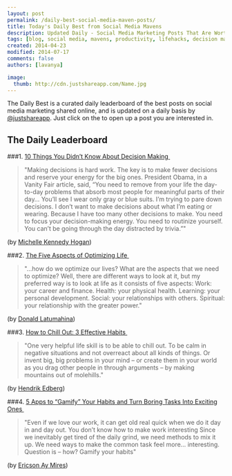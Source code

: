```yaml
---
layout: post
permalink: /daily-best-social-media-maven-posts/
title: Today's Daily Best from Social Media Mavens
description: Updated Daily - Social Media Marketing Posts That Are Worth Sharing
tags: [blog, social media, mavens, productivity, lifehacks, decision making tips, life optimizing, positivity, gamification, gamify habits, chill out habits, chill out tips ]
created: 2014-04-23
modified: 2014-07-17
comments: false
authors: [lavanya]

image:
  thumb: http://cdn.justshareapp.com/Name.jpg
---
```


The Daily Best is a curated daily leaderboard of the best posts on social media marketing shared online, and is updated on a daily basis by [@justshareapp](http://twitter.com/justshareapp). Just click on the <i class="icon-link"></i> to open up a post you are interested in.


## The Daily Leaderboard

###1.  [10 Things You Didn’t Know About Decision Making&nbsp;<i class="icon-link"></i>](http://www.lifehack.org/articles/productivity/10-things-you-didnt-know-about-decision-making.html)
>"Making decisions is hard work. The key is to make fewer decisions and reserve your energy for the big ones. President Obama, in a Vanity Fair article, said, “You need to remove from your life the day-to-day problems that absorb most people for meaningful parts of their day… You’ll see I wear only gray or blue suits. I’m trying to pare down decisions. I don’t want to make decisions about what I’m eating or wearing. Because I have too many other decisions to make. You need to focus your decision-making energy. You need to routinize yourself. You can’t be going through the day distracted by trivia.”"

(by [Michelle Kennedy Hogan](https://twitter.com/mushingmom))


###2. [The Five Aspects of Optimizing Life&nbsp;<i class="icon-link"></i>](http://www.lifeoptimizer.org/2014/06/17/aspects-of-optimizing-life/)
>"...how do we optimize our lives? What are the aspects that we need to optimize?
Well, there are different ways to look at it, but my preferred way is to look at life as it consists of five aspects:
Work: your career and finance.
Health: your physical health.
Learning: your personal development.
Social: your relationships with others.
Spiritual: your relationship with the greater power."

(by [Donald Latumahina](https://twitter.com/lifeoptimizer))


###3. [How to Chill Out: 3 Effective Habits&nbsp;<i class="icon-link"></i>](http://www.positivityblog.com/index.php/2014/07/09/how-to-chill-out/)
>"One very helpful life skill is to be able to chill out. 
To be calm in negative situations and not overreact about all kinds of things. Or invent big, big problems in your mind – or create them in your world as you drag other people in through arguments – by making mountains out of molehills."

(by [Hendrik Edberg](https://twitter.com/positivityblog))


###4. [5 Apps to “Gamify” Your Habits and Turn Boring Tasks Into Exciting Ones&nbsp;<i class="icon-link"></i>](http://www.dumblittleman.com/2014/07/5-apps-gamify-habits-turn-boring-tasks-exciting-ones.html)
>"Even if we love our work, it can get old real quick when we do it day in and day out. 
You don’t know how to make work interesting 
Since we inevitably get tired of the daily grind, we need methods to mix it up. We need ways to make the common task feel more… interesting. 
Question is – how? 
Gamify your habits"

(by [Ericson Ay Mires](https://twitter.com/EricsonAyMires))
